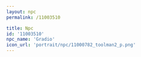 ```yaml
---
layout: npc
permalink: /11003510

title: Npc
id: '11003510'
npc_name: 'Gradio'
icon_url: 'portrait/npc/11000782_toolman2_p.png'
---
```

